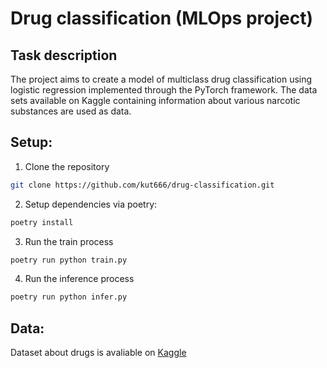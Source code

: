 # Drug classification (MLOps project)

## Task description

The project aims to create a model of multiclass drug classification using logistic regression implemented through the PyTorch framework. The data sets available on Kaggle containing information about various narcotic substances are used as data.

## Setup:

1. Clone the repository

```bash
git clone https://github.com/kut666/drug-classification.git
```

2. Setup dependencies via poetry:

```bash
poetry install
```

3. Run the train process

```bash
poetry run python train.py
```

4. Run the inference process

```bash
poetry run python infer.py
```

## Data:

Dataset about drugs is avaliable on [Kaggle](https://www.kaggle.com/datasets/prathamtripathi/drug-classification)
